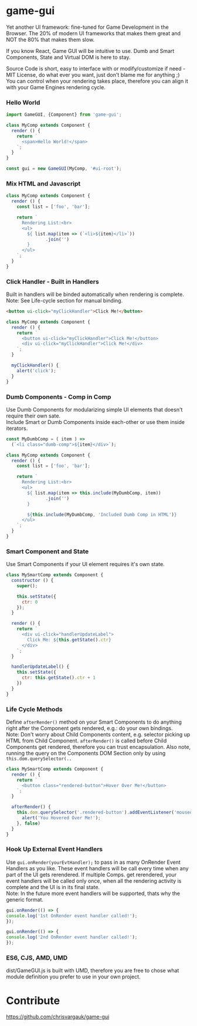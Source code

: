 # game-gui
Yet another UI framework: fine-tuned for Game Development in the Browser. The 20% of modern UI frameworks that makes them great and NOT the 80% that makes them slow.

If you know React, Game GUI will be intuitive to use. 
Dumb and Smart Components, State and Virtual DOM is here to stay.

Source Code is short, easy to interface with or modify/customize if need - MIT License, 
do what ever you want, just don't blame me for anything ;)  
You can control when your rendering takes place, 
therefore you can align it with your Game Engines rendering cycle.

### Hello World
```javascript
import GameGUI, {Component} from 'game-gui';

class MyComp extends Component {
  render () {
    return `
      <span>Hello World!</span>
    `;
  }
}

const gui = new GameGUI(MyComp, '#ui-root');
```

### Mix HTML and Javascript
```javascript
class MyComp extends Component {
  render () {
    const list = ['foo', 'bar'];

    return `
      Rendering List:<br>
      <ul>
        ${ list.map(item => (`<li>${item}</li>`))
               .join('')
        }
      </ul>
    `;
  }
}
```

### Click Handler - Built in Handlers
Built in handlers will be binded automatically when rendering is complete.  
Note: See Life-cycle section for manual binding. 
```html
<button ui-click="myClickHandler">Click Me!</button>
```
```javascript
class MyComp extends Component {
  render () {
    return `
      <button ui-click="myClickHandler">Click Me!</button>
      <div ui-click="myClickHandler">Click Me!</div>
    `;
  }

  myClickHandler() {
    alert('click');
  }
}
```

### Dumb Components - Comp in Comp
Use Dumb Components for modularizing simple UI elements that doesn't require their own sate.  
Include Smart or Dumb Components inside each-other or use them inside iterators.
```javascript
const MyDumbComp = ( item ) =>
  (`<li class="dumb-comp">${item}</div>`);

class MyComp extends Component {
  render () {
    const list = ['foo', 'bar'];

    return `
      Rendering List:<br>
      <ul>
        ${ list.map(item => this.include(MyDumbComp, item))
               .join('')
        }

        ${this.include(MyDumbComp, 'Included Dumb Comp in HTML')}
      </ul>
    `;
  }
}
```

### Smart Component and State
Use Smart Components if your UI element requires it's own state.
```javascript
class MySmartComp extends Component {
  constructor () {
    super();

    this.setState({
      ctr: 0
    });
  }

  render () {
    return `
      <div ui-click="handlerUpdateLabel">
        Click Me: ${this.getState().ctr}
      </div>
    `;
  }

  handlerUpdateLabel() {
    this.setState({
      ctr: this.getState().ctr + 1
    })
  }
}
```

### Life Cycle Methods
Define ```afterRender()``` method on your Smart Components to do anything right after the Component gets rendered, e.g.: do your own bindings.  
Note: Don't worry about Child Components content, e.g. selector picking up HTML from Child Component. 
```afterRender()``` is called before Child Components get rendered, therefore you can trust encapsulation.
Also note, running the query on the Components DOM Section only by using ```this.dom.querySelector(..```  
```javascript
class MySmartComp extends Component {
  render () {
    return `
      <button class="rendered-button">Hover Over Me!</button>
    `;
  }

  afterRender() {
    this.dom.querySelector('.rendered-button').addEventListener('mouseover', () => {
      alert('You Hovered Over Me!');
    }, false)
  }
}
```

### Hook Up External Event Handlers
Use `gui.onRender(yourEvtHandler);` to pass in as many OnRender Event Handlers as you like.
These event handlers will be call every time when any part of the UI gets rerendered. 
If multiple Comps. get rerendered, your event handlers will be called only once, 
when all the rendering activity is complete and the UI is in its final state.  
Note: In the future more event handlers will be supported, thats why the generic format. 
```javascript
gui.onRender(() => {
console.log('1st OnRender event handler called!');
});

gui.onRender(() => {
console.log('2nd OnRender event handler called!');
});
```

### ES6, CJS, AMD, UMD
dist/GameGUI.js is built with UMD, therefore you are free to chose what module definition you prefer to use in 
your own project.

# Contribute
https://github.com/chrisvargauk/game-gui